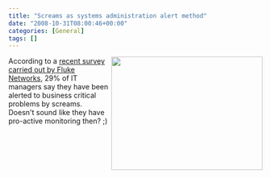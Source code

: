 ```yaml
---
title: "Screams as systems administration alert method"
date: "2008-10-31T08:00:46+00:00"
categories: [General]
tags: []
---
```


<a href="/images/uploads/2008/10/istock_000005466936xsmall.jpg"><img class="alignright size-medium wp-image-939" title="istock_000005466936xsmall" src="/images/uploads/2008/10/istock_000005466936xsmall.jpg" alt="" width="300" height="225" align="right" /></a>

According to a <a href="http://www.przoom.com/news/39767/">recent survey carried out by Fluke Networks</a>, 29% of IT managers say they have been alerted to business critical problems by screams. Doesn't sound like they have pro-active monitoring then? ;)
